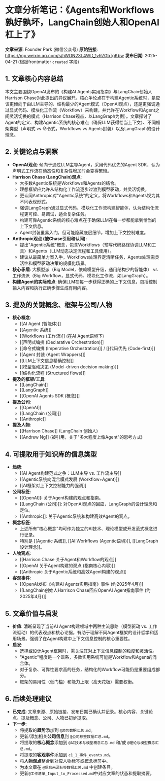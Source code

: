 # 文章分析笔记：《Agents和Workflows孰好孰坏，LangChain创始人和OpenAI杠上了》

**文章来源**: Founder Park (微信公众号)
**原始链接**: https://mp.weixin.qq.com/s/hWON23L4WD_1vRZGbTgKbw
**发布日期**: 2025-04-21 (根据frontmatter `created` 字段)

## 1. 文章核心内容总结
本文主要围绕OpenAI发布的《构建AI Agents实用指南》与LangChain创始人Harrison Chase对此提出的异议展开。核心争论点在于构建Agentic系统时，是应该更倾向于由LLM主导的、结构最少的Agent模式（OpenAI观点），还是更强调通过显式代码、模块化工作流（Workflow）来构建，并允许在Workflow和Agent之间灵活切换的模式（Harrison Chase观点，以LangGraph为例）。文章探讨了Agent的定义、构建Agentic系统的核心难点（确保LLM获得恰当上下文）、不同框架类型（声明式 vs 命令式，Workflows vs Agents封装）以及LangGraph的设计理念。

## 2. 关键论点与洞察
- **OpenAI观点**: 倾向于通过LLM主导Agent，采用代码优先的Agent SDK，认为声明式工作流在动态性和复杂性增加时会变得繁琐。
- **Harrison Chase (LangChain)观点**:
    -   大多数Agentic系统是Workflows和Agents的结合。
    -   理想框架应允许从结构化工作流逐步过渡到模型驱动，并灵活切换。
    -   更认同Anthropic对"Agentic系统"的定义，将Workflows和Agents视为其不同表现形式。
    -   强调LangGraph通过显式代码、模块化工作流构建智能体，认为结构化流程更可控、易调试，适合复杂任务。
    -   构建可靠Agentic系统的核心难点在于确保LLM在每一步都能拿到恰当的上下文信息。
    -   Agent封装虽易入门，但可能隐藏底层细节，增加上下文控制难度。
- **Anthropic观点 (被Chase引用和认同)**:
    -   提出"Agentic系统"概念，包含Workflows（预写代码路径协调LLM和工具）和Agents（LLM动态决定流程和工具使用）。
    -   建议从最简单方案入手，Workflows处理界定清晰任务，Agents处理需灵活性和模型驱动决策的规模化场景。
- **核心矛盾**: 大模型派（Big Model，依赖模型升级，通用结构少的智能体） vs 工作流派（Big Workflow，显式代码、模块化工作流，如LangGraph）。
- **构建Agent的实际难点**: 确保LLM在每一步获得正确的上下文信息，包括控制输入内容和执行正确步骤生成有用内容。

## 3. 提及的关键概念、框架与公司/人物
*   **核心概念**:
    *   [[AI Agent (智能体)]]
    *   [[Agentic 系统]]
    *   [[Workflows (工作流)]] (在AI Agent语境下)
    *   [[声明式编排 (Declarative Orchestration)]]
    *   [[命令式编排 (Imperative Orchestration)]] / [[代码优先 (Code-first)]]
    *   [[Agent 封装 (Agent Wrappers)]]
    *   [[LLM上下文信息精确控制]]
    *   [[模型驱动决策 (Model-driven decision making)]]
    *   [[结构化流程 (Structured flows)]]
*   **提及的框架/工具**:
    *   [[LangChain]]
    *   [[LangGraph]]
    *   [[OpenAI Agents SDK (概念)]]
*   **提及公司**:
    *   [[OpenAI]]
    *   [[LangChain (公司)]]
    *   [[Anthropic]]
*   **提及人物**:
    *   [[Harrison Chase]] (LangChain 创始人)
    *   [[Andrew Ng]] (被引用，关于"多大程度上像Agent"的思考方式)

## 4. 可提取用于知识库的信息类型
*   **趋势**:
    *   [[AI Agent构建范式之争：LLM主导 vs. 工作流主导]]
    *   [[Agentic系统向混合模式发展 (Workflow+Agent)]]
    *   [[AI框架对上下文控制能力的强调]]
*   **公司标签**:
    *   [[OpenAI]]: 关于Agent构建的观点和指南。
    *   [[LangChain (公司)]]: 对OpenAI观点的回应，LangGraph的设计理念和定位。
    *   [[Anthropic]]: 关于Agentic系统和构建高效Agent的观点。
*   **概念标签**:
    *   上述所有"核心概念"均可作为独立的AI技术、理论模型或开发范式概念进行记录。
    *   特别是 [[Agentic 系统]], [[AI Workflows (Agentic语境)]], [[LangGraph设计理念]]。
*   **人物观点**:
    *   [[Harrison Chase 关于Agent和Workflow的观点]]
    *   [[OpenAI 关于Agent构建的观点 (指南核心内容)]]
    *   [[Anthropic 关于Agentic系统和高效Agent构建的观点]]
*   **客观事件**:
    *   [[OpenAI发布《构建AI Agents实用指南》事件 (约2025年4月)]]
    *   [[LangChain创始人Harrison Chase回应OpenAI Agent指南事件 (约2025年4月)]]

## 5. 文章价值与启发
*   **价值**: 清晰呈现了当前AI Agent构建领域中两种主流思路（模型驱动 vs. 工作流驱动）的代表观点和核心论据，有助于理解不同Agent框架的设计哲学和适用场景。强调了在Agent构建中上下文信息控制的核心重要性。
*   **启发**:
    *   选择或设计Agent框架时，需关注其对上下文信息控制的粒度和灵活性。
    *   "Agentic"程度是一个谱系，多数实用系统可能是Workflow和Agent的混合体。
    *   对于复杂、可靠性要求高的任务，结构化的Workflow可能仍是重要组成部分。
    *   框架的易用性（低门槛）和能力上限（高天花板）需要权衡。

## 6. 后续处理建议
- **已完成**: 文章来源、原始链接、发布日期已确认并记录。核心内容、关键论点、提及概念、公司、人物已初步提取。
- **下一步**:
    - 将提取的**趋势**添加到 `@趋势数据汇总.md`。
    - 更新/添加相关**公司信息**到 `@公司标签数据汇总.md`。
    - 将提取的**核心概念**添加到 `@AI技术与模型概念汇总.md` 和/或 `@理论与模型概念汇总.md`。
    - 将提取的**客观事件**添加到 `c1_1_事件_events.md`。
    - 将**人物观点**整合到对应人物标签或概念标签中。
    - 为本文章在 `@信息来源标签数据汇总.md` 中创建条目。
    - 更新`@工作清单_Input_to_Processed.md`中对应文章的状态和提取摘要。 